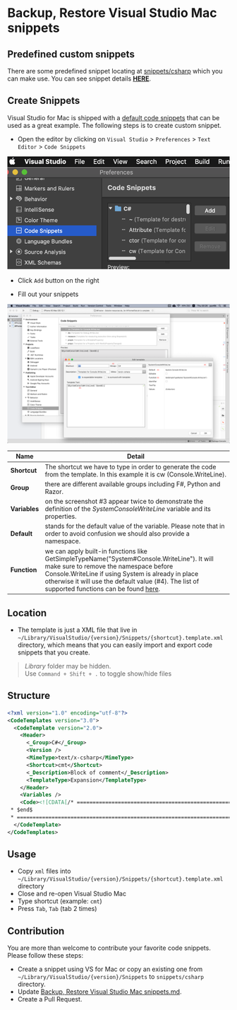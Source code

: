 # Backup, Restore Visual Studio Mac snippets

## Predefined custom snippets

There are some predefined snippet locating at [snippets/csharp](snippets/csharp) which you can make use.
You can see snippet details [__HERE__](snippets/csharp/snippet-details.md).

## Create Snippets

Visual Studio for Mac is shipped with a [default code snippets](https://docs.microsoft.com/en-us/visualstudio/ide/visual-csharp-code-snippets?view=vs-2015) that can be used as a great example. The following steps is to create custom snippet.

- Open the editor by clicking on `Visual Studio` > `Preferences` > `Text Editor` > `Code Snippets`

![Snippet Preference](assets/images/snippet-preference.png)

- Click `Add` button on the right

- Fill out your snippets

![New Snippet](assets/images/snippet-new.png)

Name|Detail
-|-
__Shortcut__|The shortcut we have to type in order to generate the code from the template. In this example it is cw (Console.WriteLine).
__Group__|there are different available groups including F#, Python and Razor.
__Variables__|on the screenshot #3 appear twice to demonstrate the definition of the $SystemConsoleWriteLine$ variable and its properties.
__Default__|stands for the default value of the variable. Please note that in order to avoid confusion we should also provide a namespace.
__Function__|we can apply built-in functions like GetSimpleTypeName("System#Console.WriteLine"). It will make sure to remove the namespace before Console.WriteLine if using System is already in place otherwise it will use the default value (#4). The list of supported functions can be found [here](https://github.com/mono/monodevelop/blob/master/main/src/core/MonoDevelop.Ide/MonoDevelop.Ide.CodeTemplates/ExpansionObject.cs#L268).


## Location

- The template is just a XML file that live in `~/Library/VisualStudio⁩/{version}/Snippets/{shortcut}.template.xml` directory, which means that you can easily import and export code snippets that you create.

> _Library_ folder may be hidden.  
> Use `Command + Shift + .` to toggle show/hide files

## Structure

```xml
<?xml version="1.0" encoding="utf-8"?>
<CodeTemplates version="3.0">
  <CodeTemplate version="2.0">
    <Header>
      <_Group>C#</_Group>
      <Version />
      <MimeType>text/x-csharp</MimeType>
      <Shortcut>cmt</Shortcut>
      <_Description>Block of comment</_Description>
      <TemplateType>Expansion</TemplateType>
    </Header>
    <Variables />
    <Code><![CDATA[/* ==================================================================================================
 * $end$
 * ================================================================================================*/]]></Code>
  </CodeTemplate>
</CodeTemplates>
```

## Usage

- Copy `xml` files into `~/Library/VisualStudio⁩/{version}/Snippets/{shortcut}.template.xml` directory
- Close and re-open Visual Studio Mac
- Type shortcut (example: `cmt`)
- Press `Tab`, `Tab` (tab 2 times)

## Contribution

You are more than welcome to contribute your favorite code snippets.
Please follow these steps:

- Create a snippet using VS for Mac or copy an existing one from `~/Library/VisualStudio⁩/{version}/Snippets` to `snippets/csharp` directory.
- Update [Backup, Restore Visual Studio Mac snippets.md](backup-restore-visual-studio-mac-snippets.md).
- Create a Pull Request.
